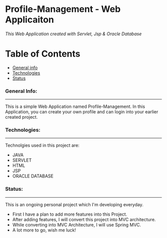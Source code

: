 # Profile-Management - Web Applicaiton
###### This Web Application created with Servlet, Jsp & Oracle Database
# Table of Contents
* [General info](#general-info)
* [Technologies](#technologies)
* [Status](#status)

### General Info:
-----------------
This is a simple Web Application named Profile-Management.
In this Application, you can create your own profile and can login into your earlier created project.

### Technologies:
-----------------
Technolgies used in this project are:
* JAVA
* SERVLET
* HTML
* JSP
* ORACLE DATABASE

### Status:
-----------
This is an ongoing personal project which I'm developing everyday.
* First I have a plan to add more features into this Project.
* After adding features, I will convert this project into MVC architecture.
* While converting into MVC Architecture, I will use Spring MVC.
* A lot more to go, wish me luck!








